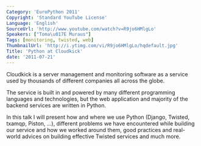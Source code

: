 ```yaml
---
Category: 'EuroPython 2011'
Copyright: 'Standard YouTube License'
Language: 'English'
SourceUrl: 'http://www.youtube.com/watch?v=R9jo6HMlgLo'
Speakers: ["Toma\u017E Muraus"]
Tags: [monitoring, twisted, web]
ThumbnailUrl: 'http://i.ytimg.com/vi/R9jo6HMlgLo/hqdefault.jpg'
Title: 'Python at Cloudkick'
date: '2011-07-21'
---
```

Cloudkick is a server management and monitoring software as a service used by
thousands of different companies all across the globe.

The service is built in and powered by many different programming languages
and technologies, but the web application and majority of the backend services
are written in Python.

In this talk I will present how and where we use Python (Django, Twisted,
txamqp, Piston, …), different problems we have encountered while building our
service and how we worked around them, good practices and real-world advices
on building effective Twisted services and much more.

